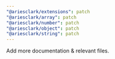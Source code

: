 ```yaml
---
"@ariesclark/extensions": patch
"@ariesclark/array": patch
"@ariesclark/number": patch
"@ariesclark/object": patch
"@ariesclark/string": patch
---
```


Add more documentation & relevant files.
